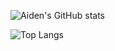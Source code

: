 ![Aiden's GitHub stats](https://github-readme-stats.vercel.app/api?username=AineeJames&show_icons=true&theme=dark)

![Top Langs](https://github-readme-stats.vercel.app/api/top-langs/?username=AineeJames&hide_progress=true&theme=dark)
